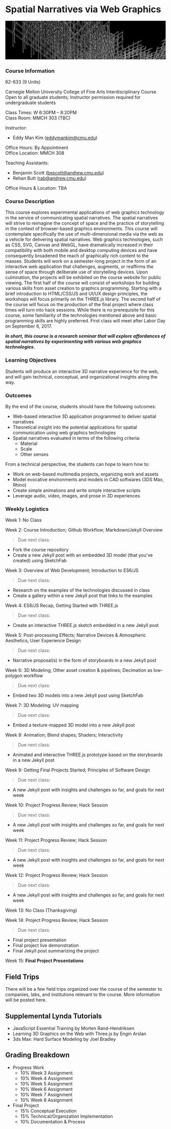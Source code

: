 # Spatial Narratives via Web Graphics
![](assets/banner.png)

### Course Information
62-633 (9 Units)<br>

Carnegie Mellon University College of Fine Arts Interdisciplinary Course<br>
Open to all graduate students; Instructor permission required for undergraduate students

Class Times: W 6:30PM – 8:20PM<br>
Class Room: MMCH 303 (TBC)

Instructor: 
- Eddy Man Kim ([eddymankim@cmu.edu](mailto:eddymankim@cmu.edu))

Office Hours: By Appointment<br>
Office Location: MMCH 308

Teaching Assistants: 
- Benjamin Scott ([bescott@andrew.cmu.edu](bescott@andrew.cmu.edu))
- Rehan Butt ([rab@andrew.cmu.edu](rab@andrew.cmu.edu))

Office Hours & Location: TBA

### Course Description
This course explores experimental applications of web graphics technology in the service of communicating spatial narratives.
The spatial narratives will strive to reimagine the concept of space and the practice of storytelling in the context of browser-based graphics environments.
This course will contemplate specifically the use of multi-dimensional media via the web as a vehicle for delivering spatial narratives.
Web graphics technologies, such as CSS, SVG, Canvas and WebGL, have dramatically increased in their compatibility with both mobile and desktop computing devices and have consequently broadened the reach of graphically rich content to the masses.
Students will work on a semester-long project in the form of an interactive web application that challenges, augments, or reaffirms the sense of space through deliberate use of storytelling devices.
Upon culmination, the projects will be exhibited on the course website for public viewing.
The first half of the course will consist of workshops for building various skills from asset creation to graphics programming.
Starting with a brief introduction to HTML/CSS/JS and UI/UX design principles, the workshops will focus primarily on the THREE.js library.
The second half of the course will focus on the production of the final project where class times will turn into hack sessions.
While there is no prerequisite for this course, some familiarity of the technologies mentioned above and basic programming skills are highly preferred.
First class will meet after Labor Day on September 6, 2017.

**_In short, this course is a research seminar that will explore affordances of spatial narratives by experimenting with various web graphics technologies._**

### Learning Objectives
Students will produce an interactive 3D narrative experience for the web,
and will gain technical, conceptual, and organizational insights along the way.

### Outcomes
By the end of the course, students should have the following outcomes:
- Web-based interactive 3D application programmed to deliver spatial narratives
- Theoretical insight into the potential applications for spatial communication using web graphics technologies
- Spatial narratives evaluated in terms of the following criteria:
  - Material
  - Scale
  - Other senses

From a technical perspective, the students can hope to learn how to: 
- Work on web-based multimedia projects, organizing work and assets
- Model evocative environments and models in CAD softwares (3DS Max, Rhino)
- Create simple animations and write simple interactive scripts
- Leverage audio, video, images, and prose in 3D experiences


### Weekly Logistics


Week 1: No Class

Week 2: Course Introduction; Github Workflow; Markdown/Jekyll Overview
> Due next class:
  - Fork the course repository
  - Create a new Jekyll post with an embedded 3D model (that you've created) using SketchFab

Week 3: Overview of Web Development; Introduction to ES6/JS
> Due next class:
  - Research on the examples of the technologies discussed in class
  - Create a gallery within a new Jekyll post that links to the examples

Week 4: ES6/JS Recap, Getting Started with THREE.js
> Due next class:
  - Create an interactive THREE.js sketch embedded in a new Jekyll post

Week 5: Post-processing Effects; Narrative Devices & Atmospheric Aesthetics; User Experience Design
> Due next class:
  - Narrative proposal(s) in the form of storyboards in a new Jekyll post

Week 6: 3D Modeling; Other asset creation & pipelines; Decimation as low-polygon workflow
> Due next class:
  - Embed two 3D models into a new Jekyll post using SketchFab

Week 7: 3D Modeling; UV mapping
> Due next class:
  - Embed a texture-mapped 3D model into a new Jekyll post

Week 8: Animation; Blend shapes; Shaders; Interactivity
> Due next class:
  - Animated and interactive THREE.js prototype based on the storyboards in a new Jekyll post

Week 9: Getting Final Projects Started; Principles of Software Design
> Due next class:
  - A new Jekyll post with insights and challenges so far, and goals for next week

Week 10: Project Progress Review; Hack Session
> Due next class:
  - A new Jekyll post with insights and challenges so far, and goals for next week

Week 11: Project Progress Review; Hack Session
> Due next class:
  - A new Jekyll post with insights and challenges so far, and goals for next week

Week 12: Project Progress Review; Hack Session
> Due next class:
  - A new Jekyll post with insights and challenges so far, and goals for next week

Week 13: No Class (Thanksgiving)

Week 14: Project Progress Review; Hack Session
> Due next class:
  - Final project presentation
  - Final project live demonstration
  - Final Jekyll post summarizing the project

Week 15: **Final Project Presentations**

## Field Trips
There will be a few field trips organized over the course of the semester to companies, labs, and institutions relevant to the course. More information will be posted here.

## Supplemental Lynda Tutorials
- JavaScript Essential Training by Morten Rand-Hendriksen
- Learning 3D Graphics on the Web with Three.js by Engin Arslan
- 3ds Max: Hard Surface Modeling by Joel Bradley

## Grading Breakdown
- Progress Work
  - 10% Week 3 Assignment
  - 10% Week 4 Assignment
  - 10% Week 5 Assignment
  - 10% Week 6 Assignment
  - 10% Week 7 Assignment
  - 10% Week 8 Assignment
- Final Project
  - 15% Conceptual Execution
  - 15% Technical/Organization Implementation
  - 10% Documentation & Process
